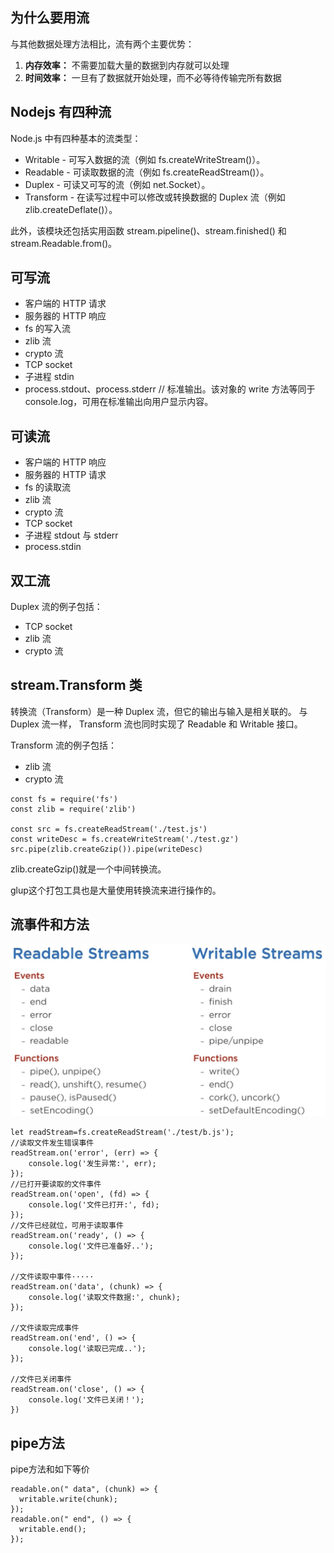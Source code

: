 ## 为什么要用流

与其他数据处理方法相比，流有两个主要优势：

1.  **内存效率：** 不需要加载大量的数据到内存就可以处理
2.  **时间效率：** 一旦有了数据就开始处理，而不必等待传输完所有数据

## Nodejs 有四种流

Node.js 中有四种基本的流类型：

- Writable - 可写入数据的流（例如 fs.createWriteStream()）。
- Readable - 可读取数据的流（例如 fs.createReadStream()）。
- Duplex - 可读又可写的流（例如 net.Socket）。
- Transform - 在读写过程中可以修改或转换数据的 Duplex 流（例如 zlib.createDeflate()）。

此外，该模块还包括实用函数 stream.pipeline()、stream.finished() 和 stream.Readable.from()。

## 可写流

- 客户端的 HTTP 请求
- 服务器的 HTTP 响应
- fs 的写入流
- zlib 流
- crypto 流
- TCP socket
- 子进程 stdin
- process.stdout、process.stderr // 标准输出。该对象的 write 方法等同于 console.log，可用在标准输出向用户显示内容。

## 可读流

- 客户端的 HTTP 响应
- 服务器的 HTTP 请求
- fs 的读取流
- zlib 流
- crypto 流
- TCP socket
- 子进程 stdout 与 stderr
- process.stdin

## 双工流

Duplex 流的例子包括：

- TCP socket
- zlib 流
- crypto 流

## stream.Transform 类

转换流（Transform）是一种 Duplex 流，但它的输出与输入是相关联的。 与 Duplex 流一样， Transform 流也同时实现了 Readable 和 Writable 接口。

Transform 流的例子包括：

- zlib 流
- crypto 流

```
const fs = require('fs')
const zlib = require('zlib')

const src = fs.createReadStream('./test.js')
const writeDesc = fs.createWriteStream('./test.gz')
src.pipe(zlib.createGzip()).pipe(writeDesc)
```

zlib.createGzip()就是一个中间转换流。

glup这个打包工具也是大量使用转换流来进行操作的。

## 流事件和方法

<img src="./img/../../img/流的方法和事件.png" />

```
let readStream=fs.createReadStream('./test/b.js');
//读取文件发生错误事件
readStream.on('error', (err) => {
    console.log('发生异常:', err);
});
//已打开要读取的文件事件
readStream.on('open', (fd) => {
    console.log('文件已打开:', fd);
});
//文件已经就位，可用于读取事件
readStream.on('ready', () => {
    console.log('文件已准备好..');
});
 
//文件读取中事件·····
readStream.on('data', (chunk) => {
    console.log('读取文件数据:', chunk);
});
 
//文件读取完成事件
readStream.on('end', () => {
    console.log('读取已完成..');
});
 
//文件已关闭事件
readStream.on('close', () => {
    console.log('文件已关闭！');
})

```

## pipe方法

pipe方法和如下等价
```
readable.on(" data", (chunk) => {
  writable.write(chunk);
});
readable.on(" end", () => {
  writable.end();
});

```

